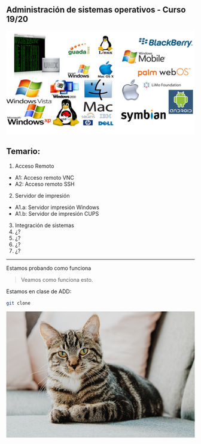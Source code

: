 ## Administración de sistemas operativos - Curso 19/20

![](img/sistemas_operativos.png)

## Temario:
1. Acceso Remoto
 * A1: Acceso remoto VNC
 * A2: Acceso remoto SSH
2. Servidor de impresión
 * A1.a: Servidor impresión Windows
 * A1.b: Servidor de impresión CUPS
3. Integración de sistemas
4. ¿?
5. ¿?
6. ¿?
7. ¿?

---
Estamos probando como funciona

> Veamos como funciona esto.

Estamos en clase de ADD:

~~~ bash
git clone
~~~

![gato](img/gato.jpeg)
